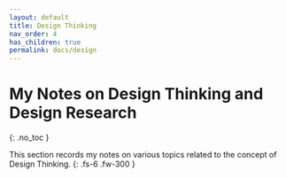 ```yaml
---
layout: default
title: Design Thinking
nav_order: 4
has_children: true
permalink: docs/design
---
```

# My Notes on Design Thinking and Design Research

{: .no_toc }

This section records my notes on various topics related to the concept of Design Thinking.
{: .fs-6 .fw-300 }




